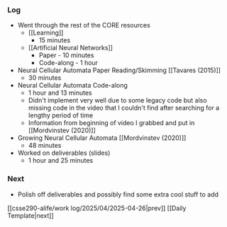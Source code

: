 ### Log
- Went through the rest of the CORE resources
	- [[Learning]]
		- 15 minutes
	- [[Artificial Neural Networks]]
		- Paper - 10 minutes
		- Code-along - 1 hour
- Neural Cellular Automata Paper Reading/Skimming [[Tavares (2015)]]
	- 30 minutes
- Neural Cellular Automata Code-along
	- 1 hour and 13 minutes
	- Didn't implement very well due to some legacy code but also missing code in the video that I couldn't find after searching for a lengthy period of time
	- Information from beginning of video I grabbed and put in [[Mordvinstev (2020)]]
- Growing Neural Cellular Automata [[Mordvinstev (2020)]]
	- 48 minutes
- Worked on deliverables (slides)
	- 1 hour and 25 minutes
### Next
- Polish off deliverables and possibly find some extra cool stuff to add

[[csse290-alife/work log/2025/04/2025-04-26|prev]] [[Daily Template|next]]